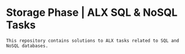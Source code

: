 # Storage Phase | ALX SQL & NoSQL Tasks

`This repository contains solutions to ALX tasks related to SQL and NoSQL databases.`
